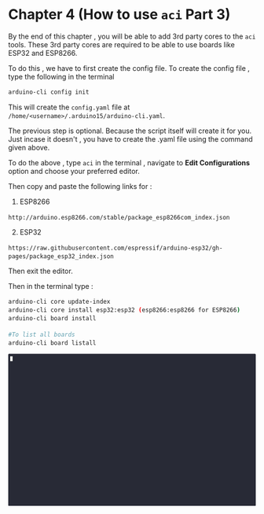 # Chapter 4  (How to use `aci` Part 3)

By the end of this chapter , you will be able to add 3rd party cores to the `aci` tools. 
These 3rd party cores are required to be able to use boards like ESP32 and ESP8266. 

To do this , we have to first create the config file. 
To create the config file , type the following in the terminal 

```bash
arduino-cli config init 
```

This will create the `config.yaml` file at `/home/<username>/.arduino15/arduino-cli.yaml`. 

The previous step is optional. Because the script itself will create it for you. 
Just incase it doesn't , you have to create the .yaml file using the command given above. 

To do the above , type `aci` in the terminal , navigate to **Edit Configurations** option and choose your
preferred editor. 

Then copy and paste the following links for : 

1. ESP8266

`http://arduino.esp8266.com/stable/package_esp8266com_index.json`

2. ESP32 

`https://raw.githubusercontent.com/espressif/arduino-esp32/gh-pages/package_esp32_index.json`

Then exit the editor. 

Then in the terminal type :

```bash
arduino-cli core update-index
arduino-cli core install esp32:esp32 (esp8266:esp8266 for ESP8266)
arduino-cli board install 

#To list all boards 
arduino-cli board listall
```

![New Core](images/recordings/new_core.gif)
